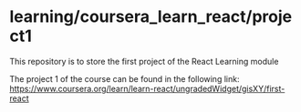 # learning/coursera_learn_react/project1
This repository is to store the first project of the React Learning module

The project 1 of the course can be found in the following link: https://www.coursera.org/learn/learn-react/ungradedWidget/gisXY/first-react
